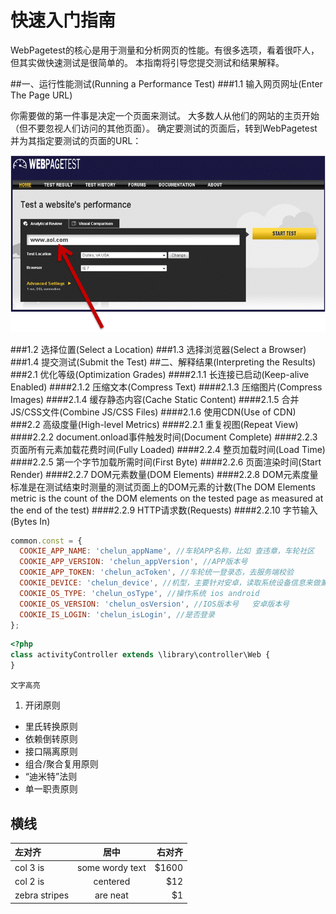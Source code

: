 # 快速入门指南
WebPagetest的核心是用于测量和分析网页的性能。有很多选项，看着很吓人，但其实做快速测试是很简单的。
本指南将引导您提交测试和结果解释。

##一、运行性能测试(Running a Performance Test)
###1.1 输入网页网址(Enter The Page URL)

你需要做的第一件事是决定一个页面来测试。 大多数人从他们的网站的主页开始（但不要忽视人们访问的其他页面）。 确定要测试的页面后，转到WebPagetest并为其指定要测试的页面的URL：

![](/assets/img/using/guide/url.png)

###1.2 选择位置(Select a Location)
###1.3 选择浏览器(Select a Browser)
###1.4 提交测试(Submit the Test)
##二、解释结果(Interpreting the Results)
###2.1 优化等级(Optimization Grades)
####2.1.1 长连接已启动(Keep-alive Enabled)
####2.1.2 压缩文本(Compress Text)
####2.1.3 压缩图片(Compress Images)
####2.1.4 缓存静态内容(Cache Static Content)
####2.1.5 合并JS/CSS文件(Combine JS/CSS Files)
####2.1.6 使用CDN(Use of CDN)
###2.2 高级度量(High-level Metrics)
####2.2.1 重复视图(Repeat View)
####2.2.2 document.onload事件触发时间(Document Complete)
####2.2.3 页面所有元素加载花费时间(Fully Loaded)
####2.2.4 整页加载时间(Load Time)
####2.2.5 第一个字节加载所需时间(First Byte)
####2.2.6 页面渲染时间(Start Render)
####2.2.7 DOM元素数量(DOM Elements)
####2.2.8 DOM元素度量标准是在测试结束时测量的测试页面上的DOM元素的计数(The DOM Elements metric is the count of the DOM elements on the tested page as measured at the end of the test)
####2.2.9 HTTP请求数(Requests)
####2.2.10 字节输入(Bytes In)

```javascript
common.const = {
  COOKIE_APP_NAME: 'chelun_appName', //车轮APP名称，比如 查违章，车轮社区
  COOKIE_APP_VERSION: 'chelun_appVersion', //APP版本号
  COOKIE_APP_TOKEN: 'chelun_acToken', //车轮统一登录态，去服务端校验
  COOKIE_DEVICE: 'chelun_device', //机型，主要针对安卓，读取系统设备信息来做兼容性判断和数据统计
  COOKIE_OS_TYPE: 'chelun_osType', //操作系统 ios android
  COOKIE_OS_VERSION: 'chelun_osVersion', //IOS版本号   安卓版本号
  COOKIE_IS_LOGIN: 'chelun_isLogin', //是否登录
};
```

```php
<?php
class activityController extends \library\controller\Web {
}
```

`文字高亮`

1. 开闭原则
* 里氏转换原则
* 依赖倒转原则
* 接口隔离原则
* 组合/聚合复用原则
* “迪米特”法则
* 单一职责原则

横线
---

| 左对齐 | 居中  | 右对齐 |
| :------------ |:---------------:| -----:|
| col 3 is      | some wordy text | $1600 |
| col 2 is      | centered        |   $12 |
| zebra stripes | are neat        |    $1 |

